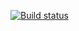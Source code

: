 [![Build status](https://ci.appveyor.com/api/projects/status/uwde70g1cqswbmph?svg=true)](https://ci.appveyor.com/project/trungngotdt/uw-13-6-2017)
